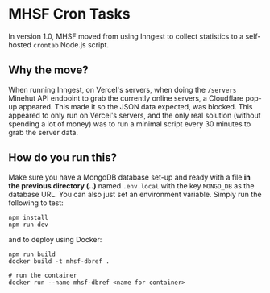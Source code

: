 # MHSF Cron Tasks

In version 1.0, MHSF moved from using Inngest to collect statistics to a self-hosted `crontab` Node.js script.

## Why the move?

When running Inngest, on Vercel's servers, when doing the `/servers` Minehut API endpoint to grab the currently online servers, a Cloudflare pop-up appeared. This made it so the JSON data expected, was blocked. This appeared to only run on Vercel's servers, and the only real solution (without spending a lot of money) was to run a minimal script every 30 minutes to grab the server data.

## How do you run this?

Make sure you have a MongoDB database set-up and ready with a file **in the previous directory (..)** named `.env.local` with the key `MONGO_DB` as the database URL. You can also just set an environment variable.
Simply run the following to test:

```
npm install
npm run dev
```

and to deploy using Docker:

```
npm run build
docker build -t mhsf-dbref .

# run the container
docker run --name mhsf-dbref <name for container>
```
